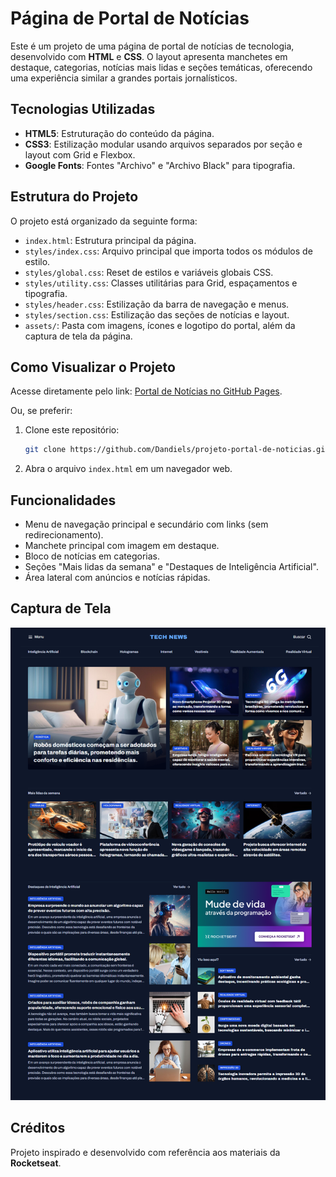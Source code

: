 # Página de Portal de Notícias

Este é um projeto de uma página de portal de notícias de tecnologia, desenvolvido com **HTML** e **CSS**. O layout apresenta manchetes em destaque, categorias, notícias mais lidas e seções temáticas, oferecendo uma experiência similar a grandes portais jornalísticos.

## Tecnologias Utilizadas

* **HTML5**: Estruturação do conteúdo da página.
* **CSS3**: Estilização modular usando arquivos separados por seção e layout com Grid e Flexbox.
* **Google Fonts**: Fontes "Archivo" e "Archivo Black" para tipografia.

## Estrutura do Projeto

O projeto está organizado da seguinte forma:

* `index.html`: Estrutura principal da página.
* `styles/index.css`: Arquivo principal que importa todos os módulos de estilo.
* `styles/global.css`: Reset de estilos e variáveis globais CSS.
* `styles/utility.css`: Classes utilitárias para Grid, espaçamentos e tipografia.
* `styles/header.css`: Estilização da barra de navegação e menus.
* `styles/section.css`: Estilização das seções de notícias e layout.
* `assets/`: Pasta com imagens, ícones e logotipo do portal, além da captura de tela da página.

## Como Visualizar o Projeto

Acesse diretamente pelo link: [Portal de Notícias no GitHub Pages](https://dandiels.github.io/projeto-portal-de-noticias/).

Ou, se preferir:

1. Clone este repositório:

   ```bash
   git clone https://github.com/Dandiels/projeto-portal-de-noticias.git
   ```
2. Abra o arquivo `index.html` em um navegador web.

## Funcionalidades

* Menu de navegação principal e secundário com links (sem redirecionamento).
* Manchete principal com imagem em destaque.
* Bloco de notícias em categorias.
* Seções "Mais lidas da semana" e "Destaques de Inteligência Artificial".
* Área lateral com anúncios e notícias rápidas.

## Captura de Tela

![Captura de Tela da Página do Portal de Notícias](assets/projeto-portal-de-noticias.png)

## Créditos

Projeto inspirado e desenvolvido com referência aos materiais da **Rocketseat**.
